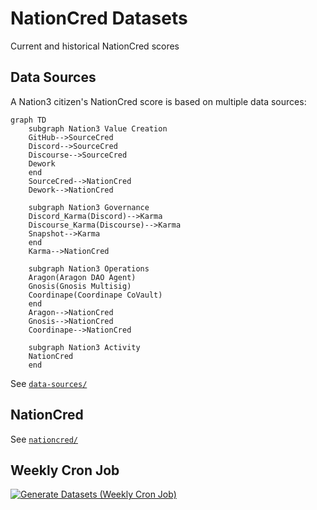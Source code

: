 # NationCred Datasets

Current and historical NationCred scores

## Data Sources

A Nation3 citizen's NationCred score is based on multiple data sources:

```mermaid
graph TD
    subgraph Nation3 Value Creation
    GitHub-->SourceCred
    Discord-->SourceCred
    Discourse-->SourceCred
    Dework
    end
    SourceCred-->NationCred
    Dework-->NationCred
    
    subgraph Nation3 Governance
    Discord_Karma(Discord)-->Karma
    Discourse_Karma(Discourse)-->Karma
    Snapshot-->Karma
    end
    Karma-->NationCred
    
    subgraph Nation3 Operations
    Aragon(Aragon DAO Agent)
    Gnosis(Gnosis Multisig)
    Coordinape(Coordinape CoVault)
    end
    Aragon-->NationCred
    Gnosis-->NationCred
    Coordinape-->NationCred
    
    subgraph Nation3 Activity
    NationCred
    end
```

See [`data-sources/`](data-sources/)

## NationCred

See [`nationcred/`](nationcred/)


## Weekly Cron Job

[![Generate Datasets (Weekly Cron Job)](https://github.com/nation3/nationcred-datasets/actions/workflows/generate-datasets-weekly.yml/badge.svg)](https://github.com/nation3/nationcred-datasets/actions/workflows/generate-datasets-weekly.yml)

